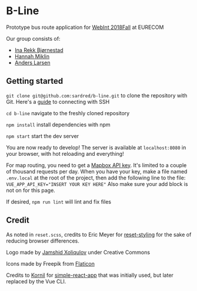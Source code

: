 # B-Line

Prototype bus route application for [WebInt 2018Fall](http://www.eurecom.fr/en/course/WebInt-2018Fall) at EURECOM

Our group consists of:

- [Ina Rekk Bjørnestad](https://github.com/iinus)
- [Hannah Miklin](https://github.com/hffmiklin)
- [Anders Larsen](https://github.com/sardred)

## Getting started

`git clone git@github.com:sardred/b-line.git` to clone the repository with Git. Here's a [guide](https://help.github.com/articles/connecting-to-github-with-ssh/) to connecting with SSH

`cd b-line` navigate to the freshly cloned repository

`npm install` install dependencies with npm

`npm start` start the dev server

You are now ready to develop! The server is available at `localhost:8080` in your browser, with hot reloading and everything!

For map routing, you need to get a [Mapbox API key](https://www.mapbox.com/signup/). It's limited to a couple of thousand requests per day. When you have your key, make a file named `.env.local` at the root of the project, then add the following line to the file: `VUE_APP_API_KEY="INSERT YOUR KEY HERE"`
Also make sure your add block is not on for this page.

If desired, `npm run lint` will lint and fix files

## Credit

As noted in `reset.scss`, credits to Eric Meyer for [reset-styling](http://meyerweb.com/eric/tools/css/reset/) for the sake of reducing browser differences.

Logo made by [Jamshid Xoliqulov](https://thenounproject.com/x.jamshid/) under Creative Commons

Icons made by Freepik from [Flaticon](www.flaticon.com)

Credits to [Kornil](https://github.com/Kornil) for [simple-react-app](https://github.com/Kornil/simple-react-app) that was initially used, but later replaced by the Vue CLI.
